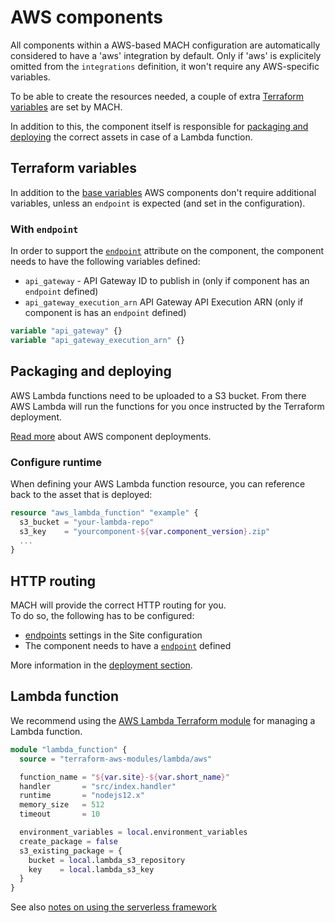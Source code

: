# AWS components

All components within a AWS-based MACH configuration are automatically considered to have a 'aws' integration by default. Only if 'aws' is explicitely omitted from the `integrations` definition, it won't require any AWS-specific variables.

To be able to create the resources needed, a couple of extra [Terraform variables](#terraform-variables) are set by MACH.

In addition to this, the component itself is responsible for [packaging and deploying](#packaging-and-deploying) the correct assets in case of a Lambda function.

## Terraform variables

In addition to the [base variables](./index.md#required-variables) AWS components don't require additional variables, unless an `endpoint` is expected (and set in the configuration).

### With `endpoint`

In order to support the [`endpoint`](../deployment/config/aws.md#http-routing) attribute on the component, the component needs to have the following variables defined:

- `api_gateway` - API Gateway ID to publish in (only if component has an `endpoint` defined)
- `api_gateway_execution_arn` API Gateway API Execution ARN (only if component is has an `endpoint` defined)


```terraform
variable "api_gateway" {}
variable "api_gateway_execution_arn" {}
```

## Packaging and deploying

AWS Lambda functions need to be uploaded to a S3 bucket. From there AWS Lambda will run the functions for you once instructed by the Terraform deployment.

[Read more](../deployment/components.md#on-aws) about AWS component deployments.

### Configure runtime
When defining your AWS Lambda function resource, you can reference back to the asset that is deployed:

```terraform
resource "aws_lambda_function" "example" {
  s3_bucket = "your-lambda-repo"
  s3_key    = "yourcomponent-${var.component_version}.zip"
  ...
}
```
## HTTP routing

MACH will provide the correct HTTP routing for you.<br>
To do so, the following has to be configured:

- [endpoints](../syntax.md#sites) settings in the Site configuration
- The component needs to have a [`endpoint`](../syntax.md#components) defined

More information in the [deployment section](../deployment/config/aws.md#http-routing).

## Lambda function

We recommend using the [AWS Lambda Terraform module](https://registry.terraform.io/modules/terraform-aws-modules/lambda/aws/latest) for managing a Lambda function.

```terraform
module "lambda_function" {
  source = "terraform-aws-modules/lambda/aws"

  function_name = "${var.site}-${var.short_name}"
  handler       = "src/index.handler"
  runtime       = "nodejs12.x"
  memory_size   = 512
  timeout       = 10

  environment_variables = local.environment_variables
  create_package = false
  s3_existing_package = {
    bucket = local.lambda_s3_repository
    key    = local.lambda_s3_key
  }
}
```

See also [notes on using the serverless framework](../deployment/config/components.md#serverless-framework)